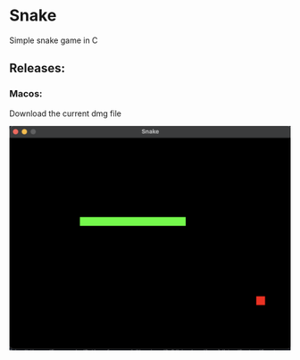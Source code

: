 # Snake

Simple snake game in C

## Releases:

### Macos:

Download the current dmg file

![Image in MacOS](screenshot.png)